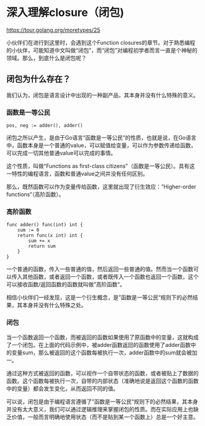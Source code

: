 # 深入理解closure（闭包)

https://tour.golang.org/moretypes/25

小伙伴们在进行到这里时，会遇到这个Function closures的章节。对于熟悉编程的小伙伴，可能知道中文叫做“闭包”，而“闭包”对编程初学者而言一直是个神秘的领域。那么，到底什么是闭包呢？

## 闭包为什么存在？

我们认为，闭包是语言设计中出现的一种副产品，其本身并没有什么特殊的意义。

### 函数是一等公民

`pos, neg := adder(), adder()`

闭包之所以产生，是由于Go语言“函数是一等公民”的性质，也就是说，在Go语言中，函数本身是一个普通的value，可以赋值给变量，可以作为参数传递给函数，可以完成一切其他普通value可以完成的事情。

这个性质，叫做“Functions as first-class citizens"（函数是一等公民）。具有这一特性的编程语言，函数和普通value之间并没有任何区别。

那么，既然函数可以作为变量传给函数，这里就出现了衍生效应：”Higher-order functions“（高阶函数）。

### 高阶函数

```
func adder() func(int) int {
	sum := 0
	return func(x int) int {
		sum += x
		return sum
	}
}
```

一个普通的函数，传入一些普通的值，然后返回一些普通的值。然而当一个函数可以传入其他函数，或者返回一个函数，或者既传入一个函数也返回一个函数，这个可以接收函数/返回函数的函数就叫做”高阶函数“。

相信小伙伴们一经发现，这是一个衍生概念，是”函数是一等公民“规则下的必然结果，其本身并没有什么特殊之处。

### 闭包

当一个函数返回一个函数，而被返回的函数如果使用了原函数中的变量，这就构成了一个闭包。在上面的代码示例中，被adder函数返回的函数使用了adder函数中的变量sum，那么被返回的这个函数每被执行一次，adder函数中的sum就会被加一。

通过这种方式被返回的函数，可以视作一个自带状态的函数，或者被贴上了数据的函数。这个函数每被执行一次，自带的内部状态（准确地说是返回这个函数的函数中的变量）都会发生变化，从而返回不同的值。

可以说，闭包是由于编程语言遵循了”函数是一等公民“规则下的必然结果，其本身并没有太大意义，我们可以通过逻辑推理来掌握闭包的性质。而在实际应用上也缺乏价值，一般而言明确地使用状态（而不是贴到某一个函数上）总是一个好主意。
